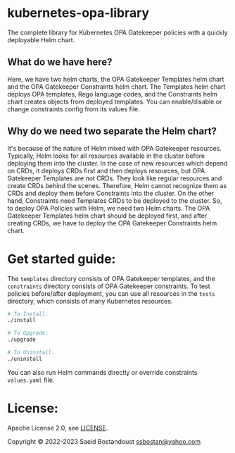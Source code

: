 # kubernetes-opa-library

The complete library for Kubernetes OPA Gatekeeper policies with a quickly deployable Helm chart.

## What do we have here?

Here, we have two helm charts, the OPA Gatekeeper Templates helm chart and the OPA Gatekeeper Constraints helm chart. The Templates helm chart deploys OPA templates, Rego language codes, and the Constraints helm chart creates objects from deployed templates. You can enable/disable or change constraints config from its values file.

## Why do we need two separate the Helm chart?

It's because of the nature of Helm mixed with OPA Gatekeeper resources. Typically, Helm looks for all resources available in the cluster before deploying them into the cluster. In the case of new resources which depend on CRDs, it deploys CRDs first and then deploys resources, but OPA Gatekeeper Templates are not CRDs. They look like regular resources and create CRDs behind the scenes. Therefore, Helm cannot recognize them as CRDs and deploy them before Constraints into the cluster. On the other hand, Constraints need Templates CRDs to be deployed to the cluster. So, to deploy OPA Policies with Helm, we need two Helm charts. The OPA Gatekeeper Templates helm chart should be deployed first, and after creating CRDs, we have to deploy the OPA Gatekeeper Constraints helm chart.

# Get started guide:

The `templates` directory consists of OPA Gatekeeper templates, and the `constraints` directory consists of OPA Gatekeeper constraints. To test policies before/after deployment, you can use all resources in the `tests` directory, which consists of many Kubernetes resources.

```bash
# To Install:
./install

# To Upgrade:
./upgrade

# To Uninstall:
./uninstall
```

You can also run Helm commands directly or override constraints `values.yaml` file.

# License:

Apache License 2.0, see [LICENSE](./LICENSE).

Copyright &copy; 2022-2023 Saeid Bostandoust <ssbostan@yahoo.com>
